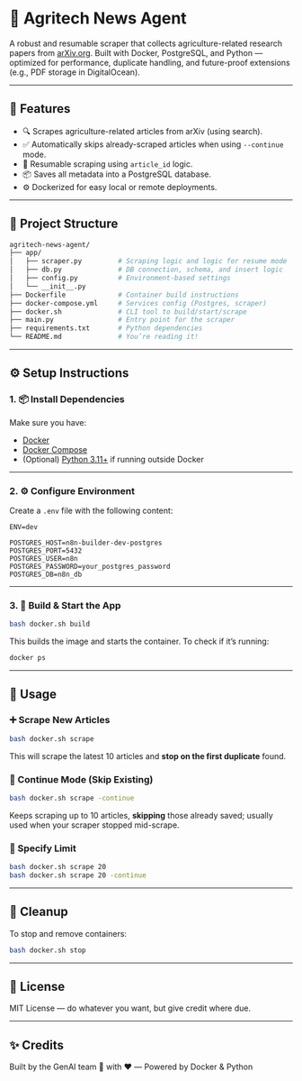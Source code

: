 # 🧠 Agritech News Agent

A robust and resumable scraper that collects agriculture-related research papers from [arXiv.org](https://arxiv.org). Built with Docker, PostgreSQL, and Python — optimized for performance, duplicate handling, and future-proof extensions (e.g., PDF storage in DigitalOcean).

---

## 🚀 Features

- 🔍 Scrapes agriculture-related articles from arXiv (using search).
- ✅ Automatically skips already-scraped articles when using `--continue` mode.
- 🧠 Resumable scraping using `article_id` logic.
- 📦 Saves all metadata into a PostgreSQL database.
- ⚙️ Dockerized for easy local or remote deployments.

---

## 📁 Project Structure

```bash
agritech-news-agent/
├── app/
│   ├── scraper.py         # Scraping logic and logic for resume mode
│   ├── db.py              # DB connection, schema, and insert logic
│   ├── config.py          # Environment-based settings
│   └── __init__.py
├── Dockerfile             # Container build instructions
├── docker-compose.yml     # Services config (Postgres, scraper)
├── docker.sh              # CLI tool to build/start/scrape
├── main.py                # Entry point for the scraper
├── requirements.txt       # Python dependencies
└── README.md              # You’re reading it!
```

---

## ⚙️ Setup Instructions

### 1. 📦 Install Dependencies

Make sure you have:

- [Docker](https://www.docker.com/)
- [Docker Compose](https://docs.docker.com/compose/)
- (Optional) [Python 3.11+](https://www.python.org/) if running outside Docker

---

### 2. ⚙️ Configure Environment

Create a `.env` file with the following content:

```env
ENV=dev

POSTGRES_HOST=n8n-builder-dev-postgres
POSTGRES_PORT=5432
POSTGRES_USER=n8n
POSTGRES_PASSWORD=your_postgres_password
POSTGRES_DB=n8n_db
```

---

### 3. 🐳 Build & Start the App

```bash
bash docker.sh build
```

This builds the image and starts the container. To check if it’s running:

```bash
docker ps
```

---

## 🧪 Usage

### ➕ Scrape New Articles

```bash
bash docker.sh scrape
```

This will scrape the latest 10 articles and **stop on the first duplicate** found.

### 🔁 Continue Mode (Skip Existing)

```bash
bash docker.sh scrape -continue
```

Keeps scraping up to 10 articles, **skipping** those already saved; usually used when your scraper stopped mid-scrape.

### 🎯 Specify Limit

```bash
bash docker.sh scrape 20
bash docker.sh scrape 20 -continue
```

---

## 🧼 Cleanup

To stop and remove containers:

```bash
bash docker.sh stop
```

---

## 📄 License

MIT License — do whatever you want, but give credit where due.

---
## ✨ Credits

Built by the GenAI team 🧠 with ❤️ — Powered by Docker & Python